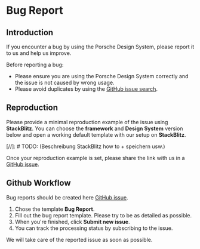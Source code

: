 # Bug Report

<TableOfContents></TableOfContents>

## Introduction

If you encounter a bug by using the Porsche Design System, please report it to us and help us improve.

Before reporting a bug:

- Please ensure you are using the Porsche Design System correctly and the issue is not caused by wrong usage.
- Please avoid duplicates by using the
  [GitHub issue search](https://github.com/porsche-design-system/porsche-design-system/issues).

## Reproduction

Please provide a minimal reproduction example of the issue using **StackBlitz**. You can choose the **framework** and
**Design System** version below and open a working default template with our setup on **StackBlitz**.

<OpenBugTemplateInStackBlitz></OpenBugTemplateInStackBlitz>

[//]: # TODO: (Beschreibung StackBlitz how to + speichern usw.)

Once your reproduction example is set, please share the link with us in a
[GitHub issue](https://github.com/porsche-design-system/porsche-design-system/issues/new/choose).

## Github Workflow

Bug reports should be created here
[GitHub issue](https://github.com/porsche-design-system/porsche-design-system/issues/new/choose).

1. Chose the template **Bug Report**.
2. Fill out the bug report template. Please try to be as detailed as possible.
3. When you're finished, click **Submit new issue**.
4. You can track the processing status by subscribing to the issue.

We will take care of the reported issue as soon as possible.
